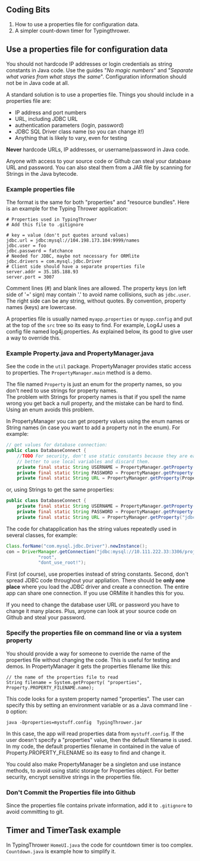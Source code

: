 ## Coding Bits

1. How to use a properties file for configuration data.
2. A simpler count-down timer for Typingthrower.

## Use a properties file for configuration data

You should not hardcode IP addresses or login credentials as string constants in Java code.  Use the guides "*No magic numbers*" and "*Separate what varies from what stays the same*". Configuration information should not be in Java code at all.

A standard solution is to use a properties file.  Things you should include in a properties file are:

* IP address and port numbers
* URL, including JDBC URL
* authentication parameters (login, password)
* JDBC SQL Driver class name (so you can change it!)
* Anything that is likely to vary, even for testing

**Never** hardcode URLs, IP addresses, or username/password in Java code.

Anyone with access to your source code or Github can steal your database URL and password.
You can also steal them from a JAR file by scanning for Strings in the Java bytecode.

### Example properties file

The format is the same for both "properties" and "resource bundles".
Here is an example for the Typing Thrower application:
```
# Properties used in TypingThrower
# Add this file to .gitignore

# key = value (don't put quotes around values)
jdbc.url = jdbc:mysql://104.198.173.104:9999/names
jdbc.user = foo
jdbc.password = fatchance
# Needed for JDBC, maybe not necessary for ORMlite
jdbc.drivers = com.mysql.jdbc.Driver
# Client side should have a separate properties file
server.addr = 35.185.188.93
server.port = 3007
```
Comment lines (#) and blank lines are allowed. The property keys (on left side of '=' sign) may contain '.' to avoid name collisions, such as `jdbc.user`.  The right side can be any string, without quotes.  By convention, property names (keys) are lowercase.

A properties file is usually named `myapp.properties` or `myapp.config`
and put at the top of the `src` tree so its easy to find.
For example, Log4J uses a config file named log4j.properties.
As explained below, its good to give user a way to override this.

### Example Property.java and PropertyManager.java

See the code in the `util` package. PropertyManager provides static
access to properties.  The `PropertyManager.main` method is a demo.

The file named `Property` is just an enum for the property names,
so you don't need to use strings for property names.  
The problem with Strings for property names is that if you spell the
name wrong you get back a null property, and the mistake can be hard to find.
Using an enum avoids this problem.

In PropertyManager you can get property values using the enum names
or String names (in case you want to add a property not in the enum).
For example:
```java
// get values for database connection:
public class DatabaseConnect {
    //TODO For security, don't use static constants because they are easier to steal from JVM memory.
    // better to use local variables and discard them.
	private final static String USERNAME = PropertyManager.getProperty(Property.DATABASE_USER);
	private final static String PASSWORD = PropertyManager.getProperty(Property.DATABASE_PASSWORD);
	private final static String URL = PropertyManager.getProperty(Property.DATABASE_URL);
```

or, using Strings to get the same properties:

```java
public class DatabaseConnect {
	private final static String USERNAME = PropertyManager.getProperty("jdbc.user");
	private final static String PASSWORD = PropertyManager.getProperty("jdbc.password");
	private final static String URL = PropertyManager.getProperty("jdbc.url");
```

The code for chatapplication has the string values repeatedly used in several classes,
for example:
```java
Class.forName("com.mysql.jdbc.Driver").newInstance();
con = DriverManager.getConnection("jdbc:mysql://10.111.222.33:3306/projectdb?useSSL=false",
			"root",
			"dont_use_root!");
```

First (of course), use properties instead of string constants.
Second, don't spread JDBC code throughout your appliation.  There should be **only one place**
where you load the JDBC driver and create a connection.  The entire app can share one connection.
If you use ORMlite it handles this for you.

If you need to change the database user URL or password you have to change it many places.
Plus, anyone can look at your source code on Github and steal your password.

### Specify the properties file on command line or via a system property

You should provide a way for someone to override the name of the properties file
without changing the code. This is useful for testing and demos.
In PropertyManager it gets the properties filename like this:
```
// the name of the properties file to read
String filename = System.getProperty( "properties", Property.PROPERTY_FILENAME.name);
```
This code looks for a system property named "properties".  The user can
specify this by setting an environment variable or as a Java command line `-D` option:
```
java -Dproperties=mystuff.config  TypingThrower.jar
```
In this case, the app will read properties data from `mystuff.config`. If the user doesn't specify a "properties" value, then the default filename is used.
In my code, the default properties filename in contained in the value of Property.PROPERTY_FILENAME so its easy to find and change it.

You could also make PropertyManager be a singleton and use instance methods, to avoid using static storage for Properties object. For better security, encrypt sensitive strings in the properties file.

### Don't Commit the Properties file into Github

Since the properties file contains private information, add it to `.gitignore` to avoid committing to git.


## Timer and TimerTask example

In TypingThrower `HomeUI.java` the code for countdown timer is too complex.  `Countdown.java` is example how to simplify it.
